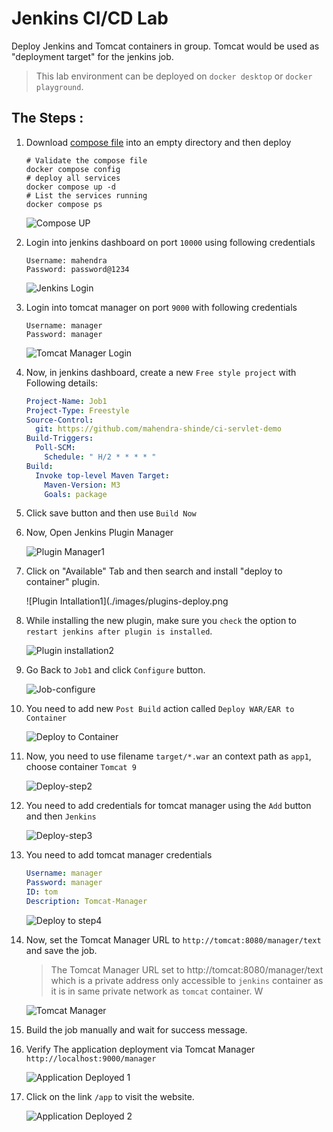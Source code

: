 # Jenkins CI/CD Lab

Deploy Jenkins and Tomcat containers in group. Tomcat would be used as "deployment target" for the jenkins job.

> This lab environment can be deployed on `docker desktop` or `docker playground`.

## The Steps :

1.	Download [compose file](./docker-compose.yml) into an empty directory and then deploy 
	```
	# Validate the compose file
	docker compose config 
	# deploy all services
	docker compose up -d
	# List the services running
	docker compose ps
	```

	![Compose UP](./images/compose1.png)

1. Login into jenkins dashboard on port `10000` using following credentials
	
	```
	Username: mahendra
	Password: password@1234
	```

	![Jenkins Login](./images/jenkins-login.png)


1.	Login into tomcat manager on port `9000` with following credentials

	```
	Username: manager
	Password: manager
	```
	
	![Tomcat Manager Login](./images/tomcat-login.png)


1.	Now, in jenkins dashboard, create a new `Free style project` with Following details:

	```yml
	Project-Name: Job1
	Project-Type: Freestyle 
	Source-Control:
	  git: https://github.com/mahendra-shinde/ci-servlet-demo
	Build-Triggers:
	  Poll-SCM: 
	    Schedule: " H/2 * * * * "
	Build:
	  Invoke top-level Maven Target:
	    Maven-Version: M3
	    Goals: package
	```

1.	Click save button and then use `Build Now`

1.	Now, Open Jenkins Plugin Manager
	
	![Plugin Manager1](./images/jenkins-plugins1.png)

1.	Click on "Available" Tab and then search and install "deploy to container" plugin.

	![Plugin Intallation1](./images/plugins-deploy.png

1.	While installing the new plugin, make sure you `check` the option to `restart jenkins after plugin is installed`.

	![Plugin installation2](./images/plugins-deploy2.png)

1.	Go Back to `Job1` and click `Configure` button.

	![Job-configure](./images/job-configure.png)

1.	You need to add new `Post Build` action called `Deploy WAR/EAR to Container`

	![Deploy to Container](./images/deploy-step.png)

1.	Now, you need to use filename `target/*.war` an context path as `app1`, choose container `Tomcat 9`

	![Deploy-step2](images/deploy2.png)

1.	You need to add credentials for tomcat manager using the `Add` button and then `Jenkins`

	![Deploy-step3](images/deploy3.png)

1.	You need to add tomcat manager credentials

	```yaml
	Username: manager
	Password: manager
	ID: tom
	Description: Tomcat-Manager
	```

	![Deploy to step4](images/deploy4.png)

1.	Now, set the Tomcat Manager URL to `http://tomcat:8080/manager/text` and save the job.
	
	> The Tomcat Manager URL set to http://tomcat:8080/manager/text which is a private address only accessible to `jenkins` container as it is in same private network as `tomcat` container.
	W

	![Tomcat Manager](images/deploy5.png)


1.	Build the job manually and wait for success message.

1.	Verify The application deployment via Tomcat Manager `http://localhost:9000/manager`

	![Application Deployed 1](images/app-deploy.png)

1.	Click on the link `/app` to visit the website.

	![Application Deployed 2](images/app-deploy2.png)